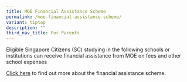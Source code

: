 ```yaml
---
title: MOE Financial Assistance Scheme
permalink: /moe-financial-assistance-scheme/
variant: tiptap
description: ""
third_nav_title: For Parents
---
```

<p>Eligible Singapore Citizens (SC) studying in the following schools or
institutions can receive financial assistance from MOE on fees and other
school expenses</p>
<p><a href="https://www.moe.gov.sg/financial-matters/financial-assistance" rel="noopener nofollow" target="_blank">Click here</a> to
find out more about the financial assistance scheme.</p>